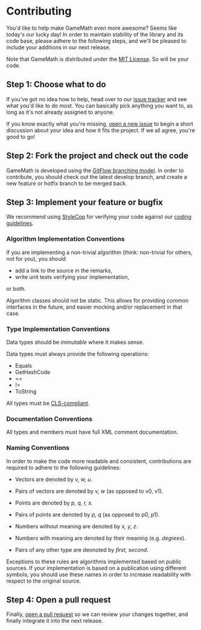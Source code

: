 # Contributing

You'd like to help make GameMath even more awesome? Seems like today's our lucky day! In order to maintain stability of the library and its code base, please adhere to the following steps, and we'll be pleased to include your additions in our next release.

Note that GameMath is distributed under the [MIT License](https://github.com/npruehs/game-math/blob/develop/LICENSE). So will be your code.

## Step 1: Choose what to do

If you've got no idea how to help, head over to our [issue tracker](https://github.com/npruehs/game-math/issues) and see what you'd like to do most. You can basically pick anything you want to, as long as it's not already assigned to anyone.

If you know exactly what you're missing, [open a new issue](https://github.com/npruehs/game-math/issues/new) to begin a short discussion about your idea and how it fits the project. If we all agree, you're good to go!

## Step 2: Fork the project and check out the code

GameMath is developed using the [GitFlow branching model](http://nvie.com/posts/a-successful-git-branching-model/). In order to contribute, you should check out the latest develop branch, and create a new feature or hotfix branch to be merged back.

## Step 3: Implement your feature or bugfix

We recommend using [StyleCop](http://stylecop.codeplex.com/) for verifying your code against our [coding guidelines](https://msdn.microsoft.com/en-us/library/ff926074.aspx).

### Algorithm Implementation Conventions

If you are implementing a non-trivial algorithm (think: non-trivial for others, not for you), you should

 * add a link to the source in the remarks,
 * write unit tests verifying your implementation,
 
or both.

Algorithm classes should not be static. This allows for providing common interfaces in the future, and easier mocking and/or replacement in that case. 

### Type Implementation Conventions

Data types should be _immutable_ where it makes sense.

Data types must always provide the following operations:

* Equals
* GetHashCode
* ==
* !=
* ToString

All types must be [CLS-compliant](http://stackoverflow.com/questions/1828575/why-should-i-write-cls-compliant-code).

### Documentation Conventions

All types and members must have full XML comment documentation.

### Naming Conventions

In order to make the code more readable and consistent, contributions are required to adhere to the following guidelines:

* Vectors are denoted by _v, w, u_.
* Pairs of vectors are denoted by _v, w_ (as opposed to v0, v1).

* Points are denoted by _p, q, r, s_.
* Pairs of points are denoted by _p, q_ (as opposed to p0, p1).

* Numbers without meaning are denoted by _x, y, z_.
* Numbers with meaning are denoted by their meaning (e.g. _degrees_).

* Pairs of any other type are deonoted by _first, second_.

Exceptions to these rules are algorithms implemented based on public sources. If your implementation is based on a publication using different symbols, you should use these names in order to increase readability with respect to the original source.

## Step 4: Open a pull request

Finally, [open a pull request](https://help.github.com/articles/using-pull-requests/) so we can review your changes together, and finally integrate it into the next release.
